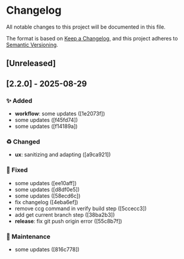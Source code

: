 # Changelog

All notable changes to this project will be documented in this file.

The format is based on [Keep a Changelog](https://keepachangelog.com/en/1.0.0/),
and this project adheres to [Semantic Versioning](https://semver.org/spec/v2.0.0.html).

## [Unreleased]

## [2.2.0] - 2025-08-29

### ✨ Added

- **workflow**: some updates ([1e2073f])
- some updates ([f45fd74])
- some updates ([f14189a])

### ♻️ Changed

- **ux**: sanitizing and adapting ([a9ca921])

### 🐛 Fixed

- some updates ([ee10aff])
- some updates ([d8df0e5])
- some updates ([58ecd6c])
- fix changelog ([4eba6ef])
- remove ccg command in verify build step ([5ccecc3])
- add get current branch step ([38ba2b3])
- **release**: fix git push origin error ([55c8b7f])

### 🔧 Maintenance

- some updates ([816c778])

